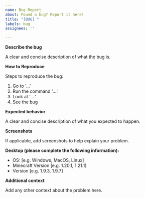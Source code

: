 ```yaml
---
name: Bug Report
about: Found a bug? Report it here!
title: "[BUG] "
labels: bug
assignees: ''

---
```


**Describe the bug**

A clear and concise description of what the bug is.

**How to Reproduce**

Steps to reproduce the bug:

1. Go to '...'
2. Run the command '....'
3. Look at '....'
4. See the bug

**Expected behavior**

A clear and concise description of what you expected to happen.

**Screenshots**

If applicable, add screenshots to help explain your problem.

**Desktop (please complete the following information):**

 - OS: [e.g. Windows, MacOS, Linux]
 - Minecraft Version [e.g. 1.20.1, 1.21.1]
 - Version [e.g. 1.9.3, 1.9.7]

**Additional context**

Add any other context about the problem here.
